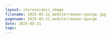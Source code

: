 ```yaml
---
layout: stereoscopic_image
filename: 2025-05-21_mediterranean-spurge.jpg
pagename: 2025-05-21_mediterranean-spurge
date: 2025-05-21
tags:
---
```

